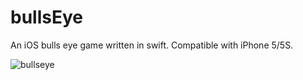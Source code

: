 # bullsEye
An iOS bulls eye game written in swift. Compatible with iPhone 5/5S.

![bullseye](http://cdn1.raywenderlich.com/wp-content/themes/raywenderlich/images/store/iastore1-BullsEye.png)
